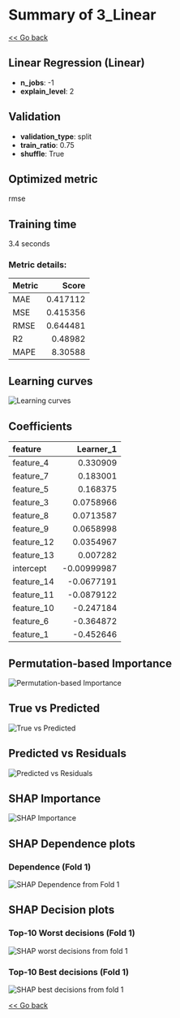 # Summary of 3_Linear

[<< Go back](../README.md)


## Linear Regression (Linear)
- **n_jobs**: -1
- **explain_level**: 2

## Validation
 - **validation_type**: split
 - **train_ratio**: 0.75
 - **shuffle**: True

## Optimized metric
rmse

## Training time

3.4 seconds

### Metric details:
| Metric   |    Score |
|:---------|---------:|
| MAE      | 0.417112 |
| MSE      | 0.415356 |
| RMSE     | 0.644481 |
| R2       | 0.48982  |
| MAPE     | 8.30588  |



## Learning curves
![Learning curves](learning_curves.png)

## Coefficients
| feature    |   Learner_1 |
|:-----------|------------:|
| feature_4  |  0.330909   |
| feature_7  |  0.183001   |
| feature_5  |  0.168375   |
| feature_3  |  0.0758966  |
| feature_8  |  0.0713587  |
| feature_9  |  0.0658998  |
| feature_12 |  0.0354967  |
| feature_13 |  0.007282   |
| intercept  | -0.00999987 |
| feature_14 | -0.0677191  |
| feature_11 | -0.0879122  |
| feature_10 | -0.247184   |
| feature_6  | -0.364872   |
| feature_1  | -0.452646   |


## Permutation-based Importance
![Permutation-based Importance](permutation_importance.png)
## True vs Predicted

![True vs Predicted](true_vs_predicted.png)


## Predicted vs Residuals

![Predicted vs Residuals](predicted_vs_residuals.png)



## SHAP Importance
![SHAP Importance](shap_importance.png)

## SHAP Dependence plots

### Dependence (Fold 1)
![SHAP Dependence from Fold 1](learner_fold_0_shap_dependence.png)

## SHAP Decision plots

### Top-10 Worst decisions (Fold 1)
![SHAP worst decisions from fold 1](learner_fold_0_shap_worst_decisions.png)
### Top-10 Best decisions (Fold 1)
![SHAP best decisions from fold 1](learner_fold_0_shap_best_decisions.png)

[<< Go back](../README.md)
